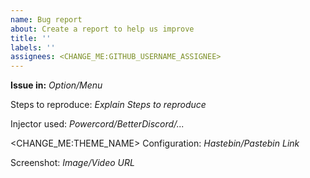 ```yaml
---
name: Bug report
about: Create a report to help us improve
title: ''
labels: ''
assignees: <CHANGE_ME:GITHUB_USERNAME_ASSIGNEE>
---
```


**Issue in:** _Option/Menu_

Steps to reproduce: _Explain Steps to reproduce_

Injector used: _Powercord/BetterDiscord/..._

<CHANGE_ME:THEME_NAME> Configuration: _Hastebin/Pastebin Link_

Screenshot: _Image/Video URL_
